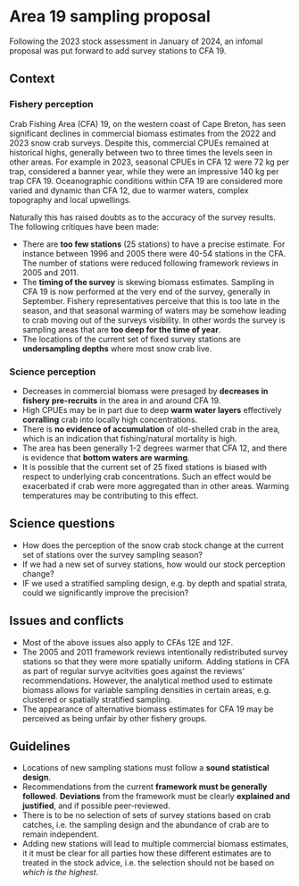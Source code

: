 # Area 19 sampling proposal

Following the 2023 stock assessment in January of 2024, an infomal proposal was put forward to add survey stations to CFA 19.

## Context
### Fishery perception
Crab Fishing Area (CFA) 19, on the western coast of Cape Breton, has seen significant declines in commercial biomass estimates from the 2022 and 2023 snow crab surveys. Despite this, commercial CPUEs remained at historical highs, generally between two to three times the levels seen in other areas. For example in 2023, seasonal CPUEs in CFA 12 were 72 kg per trap, considered a banner year, while they were an impressive 140 kg per trap CFA 19. Oceanographic conditions within CFA 19 are considered more varied and dynamic than CFA 12, due to warmer waters, complex topography and local upwellings. 

Naturally this has raised doubts as to the accuracy of the survey results. The following critiques have been made:
- There are **too few stations** (25 stations) to have a precise estimate. For instance between 1996 and 2005 there were 40-54 stations in the CFA. The number of stations were reduced following framework reviews in 2005 and 2011.
- The **timing of the survey** is skewing biomass estimates. Sampling in CFA 19 is now performed at the very end of the survey, generally in September. Fishery representatives perceive that this is too late in the season, and that seasonal warming of waters may be somehow leading to crab moving out of the surveys visibility. In other words the survey is sampling areas that are **too deep for the time of year**.
- The locations of the current set of fixed survey stations are **undersampling depths** where most snow crab live.

### Science perception
- Decreases in commercial biomass were presaged by **decreases in fishery pre-recruits** in the area in and around CFA 19.
- High CPUEs may be in part due to deep **warm water layers** effectively **corralling** crab into locally high concentrations.
- There is **no evidence of accumulation** of old-shelled crab in the area, which is an indication that fishing/natural mortality is high.
- The area has been generally 1-2 degrees warmer that CFA 12, and there is evidence that **bottom waters are warming**.
- It is possible that the current set of 25 fixed stations is biased with respect to underlying crab concentrations. Such an effect would be exacerbated if crab were more aggregated than in other areas. Warming temperatures may be contributing to this effect.

## Science questions
- How does the perception of the snow crab stock change at the current set of stations over the survey sampling season?
- If we had a new set of survey stations, how would our stock perception change?
- IF we used a stratified sampling design, e.g. by depth and spatial strata, could we significantly improve the precision?

## Issues and conflicts
- Most of the above issues also apply to CFAs 12E and 12F.
- The 2005 and 2011 framework reviews intentionally redistributed survey stations so that they were more spatially uniform. Adding stations in CFA as part of regular survye acitvities goes against the reviews' recommendations. However, the analytical method used to estimate biomass allows for variable sampling densities in certain areas, e.g. clustered or spatially stratified sampling.
- The appearance of alternative biomass estimates for CFA 19 may be perceived as being unfair by other fishery groups.

## Guidelines
- Locations of new sampling stations must follow a **sound statistical design**.
- Recommendations from the current **framework must be generally followed**. **Deviations** from the framework must be clearly **explained and justified**, and if possible peer-reviewed.
- There is to be no selection of sets of survey stations based on crab catches, i.e. the sampling design and the abundance of crab are to remain independent.
- Adding new stations will lead to multiple commercial biomass estimates, it it must be clear for all parties how these different estimates are to treated in the stock advice, i.e. the selection should not be based on *which is the highest*.
  
